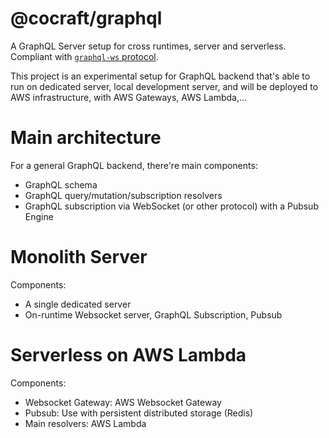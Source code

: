 # @cocraft/graphql

A GraphQL Server setup for cross runtimes, server and serverless. Compliant with [`graphql-ws` protocol](https://github.com/enisdenjo/graphql-ws/blob/master/PROTOCOL.md).

This project is an experimental setup for GraphQL backend that's able to run on dedicated server, local development server, and will be deployed to AWS infrastructure, with AWS Gateways, AWS Lambda,...

# Main architecture

For a general GraphQL backend, there're main components:

- GraphQL schema
- GraphQL query/mutation/subscription resolvers
- GraphQL subscription via WebSocket (or other protocol) with a Pubsub Engine

# Monolith Server

Components:
- A single dedicated server
- On-runtime Websocket server, GraphQL Subscription, Pubsub

# Serverless on AWS Lambda

Components:
- Websocket Gateway: AWS Websocket Gateway
- Pubsub: Use with persistent distributed storage (Redis)
- Main resolvers: AWS Lambda
